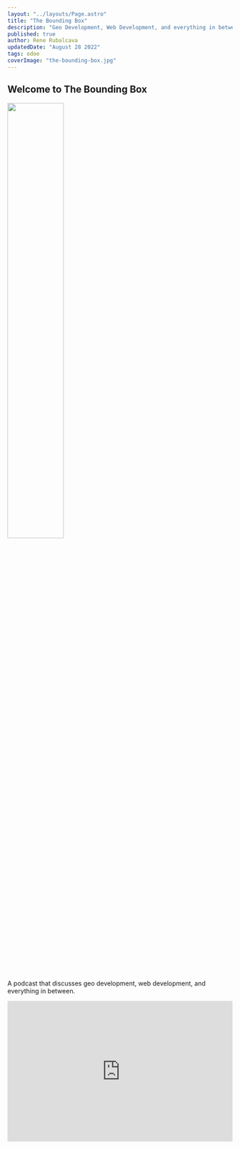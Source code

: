 ```yaml
---
layout: "../layouts/Page.astro"
title: "The Bounding Box"
description: "Geo Development, Web Development, and everything in between"
published: true
author: Rene Rubalcava
updatedDate: "August 28 2022"
tags: odoe
coverImage: "the-bounding-box.jpg"
---
```


## Welcome to The Bounding Box

<img src="/assets/images/the-bounding-box.jpg" width="50%">

A podcast that discusses geo development, web development, and everything in between.


<iframe title="The Bounding Box" allowtransparency="true" height="315" width="100%" style="border: none; min-width: min(100%, 430px);" scrolling="no" data-name="pb-iframe-player" src="https://www.podbean.com/player-v2/?i=s8844-d24fd9-pbblog-playlist&share=1&download=1&rtl=0&fonts=Arial&skin=1&font-color=auto&order=episodic&limit=10&filter=all&ss=a713390a017602015775e868a2cf26b0&btn-skin=7&size=315" allowfullscreen=""></iframe>